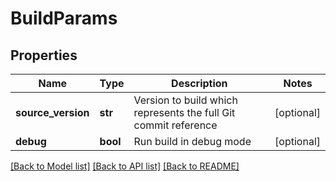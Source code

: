 # BuildParams

## Properties
Name | Type | Description | Notes
------------ | ------------- | ------------- | -------------
**source_version** | **str** | Version to build which represents the full Git commit reference | [optional] 
**debug** | **bool** | Run build in debug mode | [optional] 

[[Back to Model list]](../README.md#documentation-for-models) [[Back to API list]](../README.md#documentation-for-api-endpoints) [[Back to README]](../README.md)

